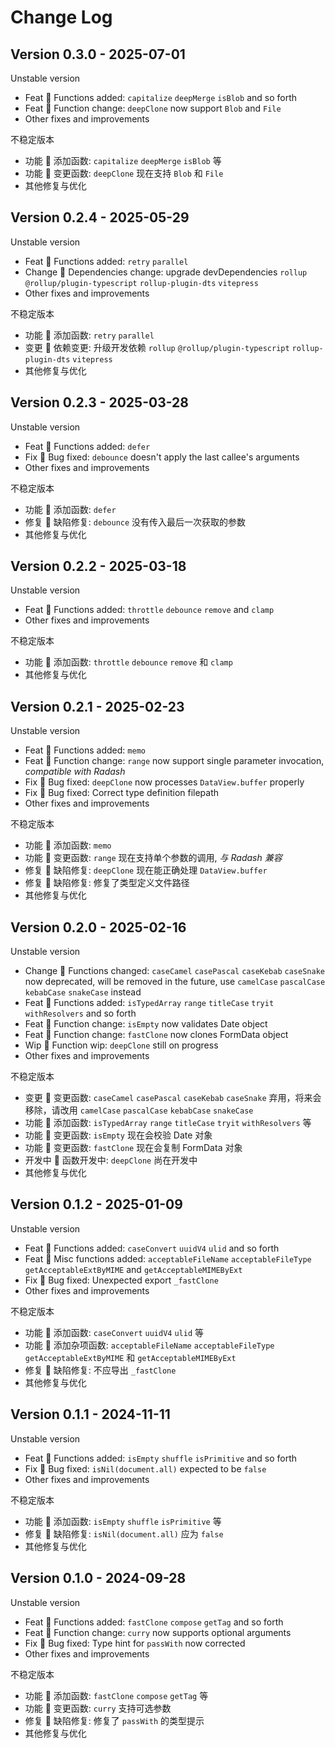 # Change Log

## Version 0.3.0 - 2025-07-01

Unstable version

- Feat 🥥 Functions added: `capitalize` `deepMerge` `isBlob` and so forth
- Feat 🥥 Function change: `deepClone` now support `Blob` and `File`
- Other fixes and improvements

不稳定版本

- 功能 🥥 添加函数: `capitalize` `deepMerge` `isBlob` 等
- 功能 🥥 变更函数: `deepClone` 现在支持 `Blob` 和 `File`
- 其他修复与优化

## Version 0.2.4 - 2025-05-29

Unstable version

- Feat 🥥 Functions added: `retry` `parallel`
- Change 🥟 Dependencies change: upgrade devDependencies `rollup` `@rollup/plugin-typescript` `rollup-plugin-dts` `vitepress`
- Other fixes and improvements

不稳定版本

- 功能 🥥 添加函数: `retry` `parallel`
- 变更 🥟 依赖变更: 升级开发依赖 `rollup` `@rollup/plugin-typescript` `rollup-plugin-dts` `vitepress`
- 其他修复与优化

## Version 0.2.3 - 2025-03-28

Unstable version

- Feat 🥥 Functions added: `defer`
- Fix 🥕 Bug fixed: `debounce` doesn't apply the last callee's arguments
- Other fixes and improvements

不稳定版本

- 功能 🥥 添加函数: `defer`
- 修复 🥕 缺陷修复: `debounce` 没有传入最后一次获取的参数
- 其他修复与优化

## Version 0.2.2 - 2025-03-18

Unstable version

- Feat 🥥 Functions added: `throttle` `debounce` `remove` and `clamp`
- Other fixes and improvements

不稳定版本

- 功能 🥥 添加函数: `throttle` `debounce` `remove` 和 `clamp`
- 其他修复与优化

## Version 0.2.1 - 2025-02-23

Unstable version

- Feat 🥥 Functions added: `memo`
- Feat 🥥 Function change: `range` now support single parameter invocation, *compatible with Radash*
- Fix 🥕 Bug fixed: `deepClone` now processes `DataView.buffer` properly
- Fix 🥕 Bug fixed: Correct type definition filepath
- Other fixes and improvements

不稳定版本

- 功能 🥥 添加函数: `memo`
- 功能 🥥 变更函数: `range` 现在支持单个参数的调用, *与 Radash 兼容*
- 修复 🥕 缺陷修复: `deepClone` 现在能正确处理 `DataView.buffer`
- 修复 🥕 缺陷修复: 修复了类型定义文件路径
- 其他修复与优化

## Version 0.2.0 - 2025-02-16

Unstable version

- Change 🥟 Functions changed: `caseCamel` `casePascal` `caseKebab` `caseSnake` now deprecated, will be removed in the future, use `camelCase` `pascalCase` `kebabCase` `snakeCase` instead
- Feat 🥥 Functions added: `isTypedArray` `range` `titleCase` `tryit` `withResolvers` and so forth
- Feat 🥥 Function change: `isEmpty` now validates Date object
- Feat 🥥 Function change: `fastClone` now clones FormData object
- Wip 🍉 Function wip: `deepClone` still on progress
- Other fixes and improvements

不稳定版本

- 变更 🥟 变更函数: `caseCamel` `casePascal` `caseKebab` `caseSnake` 弃用，将来会移除，请改用 `camelCase` `pascalCase` `kebabCase` `snakeCase`
- 功能 🥥 添加函数: `isTypedArray` `range` `titleCase` `tryit` `withResolvers` 等
- 功能 🥥 变更函数: `isEmpty` 现在会校验 Date 对象
- 功能 🥥 变更函数: `fastClone` 现在会复制 FormData 对象
- 开发中 🍉 函数开发中: `deepClone` 尚在开发中
- 其他修复与优化

## Version 0.1.2 - 2025-01-09

Unstable version

- Feat 🥥 Functions added: `caseConvert` `uuidV4` `ulid` and so forth
- Feat 🥥 Misc functions added: `acceptableFileName` `acceptableFileType` `getAcceptableExtByMIME` and `getAcceptableMIMEByExt`
- Fix 🥕 Bug fixed: Unexpected export `_fastClone`
- Other fixes and improvements

不稳定版本

- 功能 🥥 添加函数: `caseConvert` `uuidV4` `ulid` 等
- 功能 🥥 添加杂项函数: `acceptableFileName` `acceptableFileType` `getAcceptableExtByMIME` 和 `getAcceptableMIMEByExt`
- 修复 🥕 缺陷修复: 不应导出 `_fastClone`
- 其他修复与优化

## Version 0.1.1 - 2024-11-11

Unstable version

- Feat 🥥 Functions added: `isEmpty` `shuffle` `isPrimitive` and so forth
- Fix 🥕 Bug fixed: `isNil(document.all)` expected to be `false`
- Other fixes and improvements

不稳定版本

- 功能 🥥 添加函数: `isEmpty` `shuffle` `isPrimitive` 等
- 修复 🥕 缺陷修复: `isNil(document.all)` 应为 `false`
- 其他修复与优化

## Version 0.1.0 - 2024-09-28

Unstable version

- Feat 🥥 Functions added: `fastClone` `compose` `getTag` and so forth
- Feat 🥥 Function change: `curry` now supports optional arguments
- Fix 🥕 Bug fixed: Type hint for `passWith` now corrected
- Other fixes and improvements

不稳定版本

- 功能 🥥 添加函数: `fastClone` `compose` `getTag` 等
- 功能 🥥 变更函数: `curry` 支持可选参数
- 修复 🥕 缺陷修复: 修复了 `passWith` 的类型提示
- 其他修复与优化

